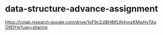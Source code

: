 # data-structure-advance-assignment
https://colab.research.google.com/drive/1oF9c2JlBH8tfLRI4ynzKMwHvTAoO9DYw?usp=sharing
